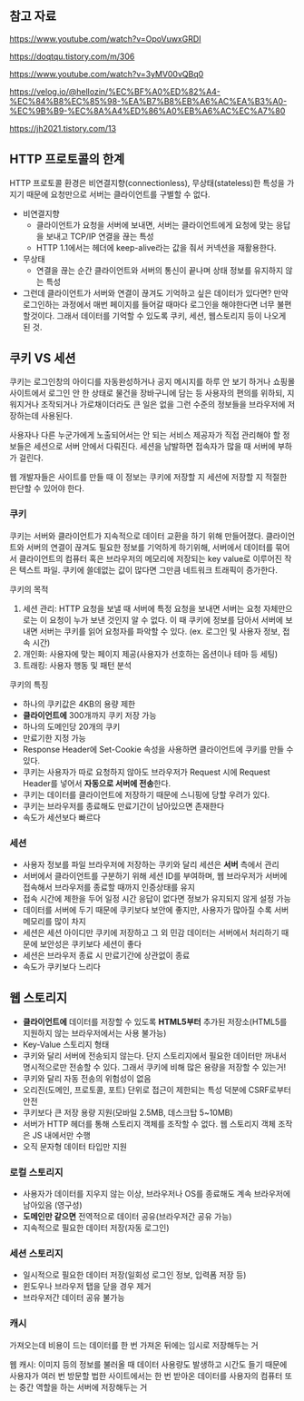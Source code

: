## 참고 자료
https://www.youtube.com/watch?v=OpoVuwxGRDI

https://doqtqu.tistory.com/m/306

https://www.youtube.com/watch?v=3yMV00vQBq0

https://velog.io/@hellozin/%EC%BF%A0%ED%82%A4-%EC%84%B8%EC%85%98-%EA%B7%B8%EB%A6%AC%EA%B3%A0-%EC%9B%B9-%EC%8A%A4%ED%86%A0%EB%A6%AC%EC%A7%80

https://jh2021.tistory.com/13

## HTTP 프로토콜의 한계
HTTP 프로토콜 환경은 비연결지향(connectionless), 무상태(stateless)한 특성을 가지기 때문에 요청만으로 서버는 클라이언트를 구별할 수 없다.
* 비연결지향
    * 클라이언트가 요청을 서버에 보내면, 서버는 클라이언트에게 요청에 맞는 응답을 보내고 TCP/IP 연결을 끊는 특성
    * HTTP 1.1에서는 헤더에 keep-alive라는 값을 줘서 커넥션을 재활용한다.
* 무상태
    * 연결을 끊는 순간 클라이언트와 서버의 통신이 끝나며 상태 정보를 유지하지 않는 특성
* 그런데 클라이언트가 서버와 연결이 끊겨도 기억하고 싶은 데이터가 있다면? 만약 로그인하는 과정에서 매번 페이지를 들어갈 때마다 로그인을 해야한다면 너무 불편할것이다. 그래서 데이터를 기억할 수 있도록 쿠키, 세션, 웹스토리지 등이 나오게 된 것.

## 쿠키 VS 세션
쿠키는 로그인창의 아이디를 자동완성하거나 공지 메시지를 하루 안 보기 하거나 쇼핑몰 사이트에서 로그인 안 한 상태로 물건을 장바구니에 담는 등 사용자의 편의를 위하되, 지워지거나 조작되거나 가로채이더라도 큰 일은 없을 그런 수준의 정보들을 브라우저에 저장하는데 사용된다.

사용자나 다른 누군가에게 노출되어서는 안 되는 서비스 제공자가 직접 관리해야 할 정보들은 세션으로 서버 안에서 다뤄진다. 세션을 남발하면 접속자가 많을 때 서버에 부하가 걸린다.

웹 개발자들은 사이트를 만들 때 이 정보는 쿠키에 저장할 지 세션에 저장할 지 적절한 판단할 수 있어야 한다.

### 쿠키
쿠키는 서버와 클라이언트가 지속적으로 데이터 교환을 하기 위해 만들어졌다. 클라이언트와 서버의 연결이 끊겨도 필요한 정보를 기억하게 하기위해, 서버에서 데이터를 묶어서 클라이언트의 컴퓨터 혹은 브라우저의 메모리에 저장되는 key value로 이루어진 작은 텍스트 파일. 쿠키에 쓸데없는 값이 많다면 그만큼 네트워크 트래픽이 증가한다.

쿠키의 목적
1. 세션 관리: HTTP 요청을 보낼 때 서버에 특정 요청을 보내면 서버는 요청 자체만으로는 이 요청이 누가 보낸 것인지 알 수 없다. 이 때 쿠키에 정보를 담아서 서버에 보내면 서버는 쿠키를 읽어 요청자를 파악할 수 있다. (ex. 로그인 및 사용자 정보, 접속 시간)
2. 개인화: 사용자에 맞는 페이지 제공(사용자가 선호하는 옵션이나 테마 등 세팅)
3. 트래킹: 사용자 행동 및 패턴 분석

쿠키의 특징
* 하나의 쿠키값은 4KB의 용량 제한
* **클라이언트에** 300개까지 쿠키 저장 가능
* 하나의 도메인당 20개의 쿠키
* 만료기한 지정 가능
* Response Header에 Set-Cookie 속성을 사용하면 클라이언트에 쿠키를 만들 수 있다.
* 쿠키는 사용자가 따로 요청하지 않아도 브라우저가 Request 시에 Request Header를 넣어서 **자동으로 서버에 전송**한다.
* 쿠키는 데이터를 클라이언트에 저장하기 때문에 스니핑에 당할 우려가 있다.
* 쿠키는 브라우저를 종료해도 만료기간이 남아있으면 존재한다
* 속도가 세션보다 빠르다

### 세션
* 사용자 정보를 파일 브라우저에 저장하는 쿠키와 달리 세션은 **서버** 측에서 관리
* 서버에서 클라이언트를 구분하기 위해 세션 ID를 부여하며, 웹 브라우저가 서버에 접속해서 브라우저를 종료할 때까지 인증상태를 유지
* 접속 시간에 제한을 두어 일정 시간 응답이 없다면 정보가 유지되지 않게 설정 가능
* 데이터를 서버에 두기 때문에 쿠키보다 보안에 좋지만, 사용자가 많아질 수록 서버 메모리를 많이 차지
* 세션은 세션 아이디만 쿠키에 저장하고 그 외 민감 데이터는 서버에서 처리하기 때문에 보안성은 쿠키보다 세션이 좋다
* 세션은 브라우저 종료 시 만료기간에 상관없이 종료
* 속도가 쿠키보다 느리다

## 웹 스토리지
* **클라이언트에** 데이터를 저장할 수 있도록 **HTML5부터** 추가된 저장소(HTML5를 지원하지 않는 브라우저에서는 사용 불가능)
* Key-Value 스토리지 형태
* 쿠키와 달리 서버에 전송되지 않는다. 단지 스토리지에서 필요한 데이터만 꺼내서 명시적으로만 전송할 수 있다. 그래서 쿠키에 비해 많은 용량을 저장할 수 있는거!
* 쿠키와 달리 자동 전송의 위험성이 없음
* 오리진(도메인, 프로토콜, 포트) 단위로 접근이 제한되는 특성 덕분에 CSRF로부터 안전
* 쿠키보다 큰 저장 용량 지원(모바일 2.5MB, 데스크탑 5~10MB)
* 서버가 HTTP 헤더를 통해 스토리지 객체를 조작할 수 없다. 웹 스토리지 객체 조작은 JS 내에서만 수행
* 오직 문자형 데이터 타입만 지원
### 로컬 스토리지
* 사용자가 데이터를 지우지 않는 이상, 브라우저나 OS를 종료해도 계속 브라우저에 남아있음 (영구성)
* **도메인만 같으면** 전역적으로 데이터 공유(브라우저간 공유 가능)
* 지속적으로 필요한 데이터 저장(자동 로그인)
### 세션 스토리지
* 일시적으로 필요한 데이터 저장(일회성 로그인 정보, 입력폼 저장 등)
* 윈도우나 브라우저 탭을 닫을 경우 제거
* 브라우저간 데이터 공유 불가능

### 캐시
가져오는데 비용이 드는 데이터를 한 번 가져온 뒤에는 임시로 저장해두는 거

웹 캐시: 이미지 등의 정보를 불러올 때 데이터 사용량도 발생하고 시간도 들기 때문에 사용자가 여러 번 방문할 법한 사이트에서는 한 번 받아온 데이터를 사용자의 컴퓨터 또는 중간 역할을 하는 서버에 저장해두는 거

